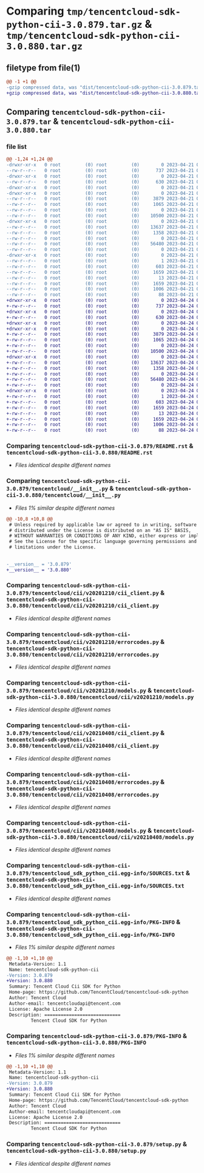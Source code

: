 # Comparing `tmp/tencentcloud-sdk-python-cii-3.0.879.tar.gz` & `tmp/tencentcloud-sdk-python-cii-3.0.880.tar.gz`

## filetype from file(1)

```diff
@@ -1 +1 @@
-gzip compressed data, was "dist/tencentcloud-sdk-python-cii-3.0.879.tar", last modified: Fri Apr 21 00:39:54 2023, max compression
+gzip compressed data, was "dist/tencentcloud-sdk-python-cii-3.0.880.tar", last modified: Mon Apr 24 02:55:07 2023, max compression
```

## Comparing `tencentcloud-sdk-python-cii-3.0.879.tar` & `tencentcloud-sdk-python-cii-3.0.880.tar`

### file list

```diff
@@ -1,24 +1,24 @@
-drwxr-xr-x   0 root         (0) root         (0)        0 2023-04-21 00:39:54.000000 tencentcloud-sdk-python-cii-3.0.879/
--rw-r--r--   0 root         (0) root         (0)      737 2023-04-21 00:39:54.000000 tencentcloud-sdk-python-cii-3.0.879/README.rst
-drwxr-xr-x   0 root         (0) root         (0)        0 2023-04-21 00:39:54.000000 tencentcloud-sdk-python-cii-3.0.879/tencentcloud/
--rw-r--r--   0 root         (0) root         (0)      630 2023-04-21 00:39:54.000000 tencentcloud-sdk-python-cii-3.0.879/tencentcloud/__init__.py
-drwxr-xr-x   0 root         (0) root         (0)        0 2023-04-21 00:39:54.000000 tencentcloud-sdk-python-cii-3.0.879/tencentcloud/cii/
-drwxr-xr-x   0 root         (0) root         (0)        0 2023-04-21 00:39:54.000000 tencentcloud-sdk-python-cii-3.0.879/tencentcloud/cii/v20201210/
--rw-r--r--   0 root         (0) root         (0)     3879 2023-04-21 00:39:54.000000 tencentcloud-sdk-python-cii-3.0.879/tencentcloud/cii/v20201210/cii_client.py
--rw-r--r--   0 root         (0) root         (0)     1065 2023-04-21 00:39:54.000000 tencentcloud-sdk-python-cii-3.0.879/tencentcloud/cii/v20201210/errorcodes.py
--rw-r--r--   0 root         (0) root         (0)        0 2023-04-21 00:39:54.000000 tencentcloud-sdk-python-cii-3.0.879/tencentcloud/cii/v20201210/__init__.py
--rw-r--r--   0 root         (0) root         (0)    10500 2023-04-21 00:39:54.000000 tencentcloud-sdk-python-cii-3.0.879/tencentcloud/cii/v20201210/models.py
-drwxr-xr-x   0 root         (0) root         (0)        0 2023-04-21 00:39:54.000000 tencentcloud-sdk-python-cii-3.0.879/tencentcloud/cii/v20210408/
--rw-r--r--   0 root         (0) root         (0)    13637 2023-04-21 00:39:54.000000 tencentcloud-sdk-python-cii-3.0.879/tencentcloud/cii/v20210408/cii_client.py
--rw-r--r--   0 root         (0) root         (0)     1358 2023-04-21 00:39:54.000000 tencentcloud-sdk-python-cii-3.0.879/tencentcloud/cii/v20210408/errorcodes.py
--rw-r--r--   0 root         (0) root         (0)        0 2023-04-21 00:39:54.000000 tencentcloud-sdk-python-cii-3.0.879/tencentcloud/cii/v20210408/__init__.py
--rw-r--r--   0 root         (0) root         (0)    56480 2023-04-21 00:39:54.000000 tencentcloud-sdk-python-cii-3.0.879/tencentcloud/cii/v20210408/models.py
--rw-r--r--   0 root         (0) root         (0)        0 2023-04-21 00:39:54.000000 tencentcloud-sdk-python-cii-3.0.879/tencentcloud/cii/__init__.py
-drwxr-xr-x   0 root         (0) root         (0)        0 2023-04-21 00:39:54.000000 tencentcloud-sdk-python-cii-3.0.879/tencentcloud_sdk_python_cii.egg-info/
--rw-r--r--   0 root         (0) root         (0)        1 2023-04-21 00:39:54.000000 tencentcloud-sdk-python-cii-3.0.879/tencentcloud_sdk_python_cii.egg-info/dependency_links.txt
--rw-r--r--   0 root         (0) root         (0)      603 2023-04-21 00:39:54.000000 tencentcloud-sdk-python-cii-3.0.879/tencentcloud_sdk_python_cii.egg-info/SOURCES.txt
--rw-r--r--   0 root         (0) root         (0)     1659 2023-04-21 00:39:54.000000 tencentcloud-sdk-python-cii-3.0.879/tencentcloud_sdk_python_cii.egg-info/PKG-INFO
--rw-r--r--   0 root         (0) root         (0)       13 2023-04-21 00:39:54.000000 tencentcloud-sdk-python-cii-3.0.879/tencentcloud_sdk_python_cii.egg-info/top_level.txt
--rw-r--r--   0 root         (0) root         (0)     1659 2023-04-21 00:39:54.000000 tencentcloud-sdk-python-cii-3.0.879/PKG-INFO
--rw-r--r--   0 root         (0) root         (0)     1006 2023-04-21 00:39:54.000000 tencentcloud-sdk-python-cii-3.0.879/setup.py
--rw-r--r--   0 root         (0) root         (0)       88 2023-04-21 00:39:54.000000 tencentcloud-sdk-python-cii-3.0.879/setup.cfg
+drwxr-xr-x   0 root         (0) root         (0)        0 2023-04-24 02:55:07.000000 tencentcloud-sdk-python-cii-3.0.880/
+-rw-r--r--   0 root         (0) root         (0)      737 2023-04-24 02:55:07.000000 tencentcloud-sdk-python-cii-3.0.880/README.rst
+drwxr-xr-x   0 root         (0) root         (0)        0 2023-04-24 02:55:07.000000 tencentcloud-sdk-python-cii-3.0.880/tencentcloud/
+-rw-r--r--   0 root         (0) root         (0)      630 2023-04-24 02:55:07.000000 tencentcloud-sdk-python-cii-3.0.880/tencentcloud/__init__.py
+drwxr-xr-x   0 root         (0) root         (0)        0 2023-04-24 02:55:07.000000 tencentcloud-sdk-python-cii-3.0.880/tencentcloud/cii/
+drwxr-xr-x   0 root         (0) root         (0)        0 2023-04-24 02:55:07.000000 tencentcloud-sdk-python-cii-3.0.880/tencentcloud/cii/v20201210/
+-rw-r--r--   0 root         (0) root         (0)     3879 2023-04-24 02:55:07.000000 tencentcloud-sdk-python-cii-3.0.880/tencentcloud/cii/v20201210/cii_client.py
+-rw-r--r--   0 root         (0) root         (0)     1065 2023-04-24 02:55:07.000000 tencentcloud-sdk-python-cii-3.0.880/tencentcloud/cii/v20201210/errorcodes.py
+-rw-r--r--   0 root         (0) root         (0)        0 2023-04-24 02:55:07.000000 tencentcloud-sdk-python-cii-3.0.880/tencentcloud/cii/v20201210/__init__.py
+-rw-r--r--   0 root         (0) root         (0)    10500 2023-04-24 02:55:07.000000 tencentcloud-sdk-python-cii-3.0.880/tencentcloud/cii/v20201210/models.py
+drwxr-xr-x   0 root         (0) root         (0)        0 2023-04-24 02:55:07.000000 tencentcloud-sdk-python-cii-3.0.880/tencentcloud/cii/v20210408/
+-rw-r--r--   0 root         (0) root         (0)    13637 2023-04-24 02:55:07.000000 tencentcloud-sdk-python-cii-3.0.880/tencentcloud/cii/v20210408/cii_client.py
+-rw-r--r--   0 root         (0) root         (0)     1358 2023-04-24 02:55:07.000000 tencentcloud-sdk-python-cii-3.0.880/tencentcloud/cii/v20210408/errorcodes.py
+-rw-r--r--   0 root         (0) root         (0)        0 2023-04-24 02:55:07.000000 tencentcloud-sdk-python-cii-3.0.880/tencentcloud/cii/v20210408/__init__.py
+-rw-r--r--   0 root         (0) root         (0)    56480 2023-04-24 02:55:07.000000 tencentcloud-sdk-python-cii-3.0.880/tencentcloud/cii/v20210408/models.py
+-rw-r--r--   0 root         (0) root         (0)        0 2023-04-24 02:55:07.000000 tencentcloud-sdk-python-cii-3.0.880/tencentcloud/cii/__init__.py
+drwxr-xr-x   0 root         (0) root         (0)        0 2023-04-24 02:55:07.000000 tencentcloud-sdk-python-cii-3.0.880/tencentcloud_sdk_python_cii.egg-info/
+-rw-r--r--   0 root         (0) root         (0)        1 2023-04-24 02:55:07.000000 tencentcloud-sdk-python-cii-3.0.880/tencentcloud_sdk_python_cii.egg-info/dependency_links.txt
+-rw-r--r--   0 root         (0) root         (0)      603 2023-04-24 02:55:07.000000 tencentcloud-sdk-python-cii-3.0.880/tencentcloud_sdk_python_cii.egg-info/SOURCES.txt
+-rw-r--r--   0 root         (0) root         (0)     1659 2023-04-24 02:55:07.000000 tencentcloud-sdk-python-cii-3.0.880/tencentcloud_sdk_python_cii.egg-info/PKG-INFO
+-rw-r--r--   0 root         (0) root         (0)       13 2023-04-24 02:55:07.000000 tencentcloud-sdk-python-cii-3.0.880/tencentcloud_sdk_python_cii.egg-info/top_level.txt
+-rw-r--r--   0 root         (0) root         (0)     1659 2023-04-24 02:55:07.000000 tencentcloud-sdk-python-cii-3.0.880/PKG-INFO
+-rw-r--r--   0 root         (0) root         (0)     1006 2023-04-24 02:55:07.000000 tencentcloud-sdk-python-cii-3.0.880/setup.py
+-rw-r--r--   0 root         (0) root         (0)       88 2023-04-24 02:55:07.000000 tencentcloud-sdk-python-cii-3.0.880/setup.cfg
```

### Comparing `tencentcloud-sdk-python-cii-3.0.879/README.rst` & `tencentcloud-sdk-python-cii-3.0.880/README.rst`

 * *Files identical despite different names*

### Comparing `tencentcloud-sdk-python-cii-3.0.879/tencentcloud/__init__.py` & `tencentcloud-sdk-python-cii-3.0.880/tencentcloud/__init__.py`

 * *Files 1% similar despite different names*

```diff
@@ -10,8 +10,8 @@
 # Unless required by applicable law or agreed to in writing, software
 # distributed under the License is distributed on an "AS IS" BASIS,
 # WITHOUT WARRANTIES OR CONDITIONS OF ANY KIND, either express or implied.
 # See the License for the specific language governing permissions and
 # limitations under the License.
 
 
-__version__ = '3.0.879'
+__version__ = '3.0.880'
```

### Comparing `tencentcloud-sdk-python-cii-3.0.879/tencentcloud/cii/v20201210/cii_client.py` & `tencentcloud-sdk-python-cii-3.0.880/tencentcloud/cii/v20201210/cii_client.py`

 * *Files identical despite different names*

### Comparing `tencentcloud-sdk-python-cii-3.0.879/tencentcloud/cii/v20201210/errorcodes.py` & `tencentcloud-sdk-python-cii-3.0.880/tencentcloud/cii/v20201210/errorcodes.py`

 * *Files identical despite different names*

### Comparing `tencentcloud-sdk-python-cii-3.0.879/tencentcloud/cii/v20201210/models.py` & `tencentcloud-sdk-python-cii-3.0.880/tencentcloud/cii/v20201210/models.py`

 * *Files identical despite different names*

### Comparing `tencentcloud-sdk-python-cii-3.0.879/tencentcloud/cii/v20210408/cii_client.py` & `tencentcloud-sdk-python-cii-3.0.880/tencentcloud/cii/v20210408/cii_client.py`

 * *Files identical despite different names*

### Comparing `tencentcloud-sdk-python-cii-3.0.879/tencentcloud/cii/v20210408/errorcodes.py` & `tencentcloud-sdk-python-cii-3.0.880/tencentcloud/cii/v20210408/errorcodes.py`

 * *Files identical despite different names*

### Comparing `tencentcloud-sdk-python-cii-3.0.879/tencentcloud/cii/v20210408/models.py` & `tencentcloud-sdk-python-cii-3.0.880/tencentcloud/cii/v20210408/models.py`

 * *Files identical despite different names*

### Comparing `tencentcloud-sdk-python-cii-3.0.879/tencentcloud_sdk_python_cii.egg-info/SOURCES.txt` & `tencentcloud-sdk-python-cii-3.0.880/tencentcloud_sdk_python_cii.egg-info/SOURCES.txt`

 * *Files identical despite different names*

### Comparing `tencentcloud-sdk-python-cii-3.0.879/tencentcloud_sdk_python_cii.egg-info/PKG-INFO` & `tencentcloud-sdk-python-cii-3.0.880/tencentcloud_sdk_python_cii.egg-info/PKG-INFO`

 * *Files 1% similar despite different names*

```diff
@@ -1,10 +1,10 @@
 Metadata-Version: 1.1
 Name: tencentcloud-sdk-python-cii
-Version: 3.0.879
+Version: 3.0.880
 Summary: Tencent Cloud Cii SDK for Python
 Home-page: https://github.com/TencentCloud/tencentcloud-sdk-python
 Author: Tencent Cloud
 Author-email: tencentcloudapi@tencent.com
 License: Apache License 2.0
 Description: ============================
         Tencent Cloud SDK for Python
```

### Comparing `tencentcloud-sdk-python-cii-3.0.879/PKG-INFO` & `tencentcloud-sdk-python-cii-3.0.880/PKG-INFO`

 * *Files 1% similar despite different names*

```diff
@@ -1,10 +1,10 @@
 Metadata-Version: 1.1
 Name: tencentcloud-sdk-python-cii
-Version: 3.0.879
+Version: 3.0.880
 Summary: Tencent Cloud Cii SDK for Python
 Home-page: https://github.com/TencentCloud/tencentcloud-sdk-python
 Author: Tencent Cloud
 Author-email: tencentcloudapi@tencent.com
 License: Apache License 2.0
 Description: ============================
         Tencent Cloud SDK for Python
```

### Comparing `tencentcloud-sdk-python-cii-3.0.879/setup.py` & `tencentcloud-sdk-python-cii-3.0.880/setup.py`

 * *Files identical despite different names*

